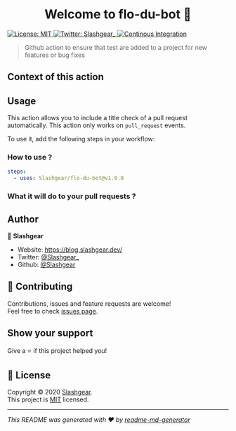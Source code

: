 <h1 align="center">Welcome to flo-du-bot 👋</h1>
<p>
  <a href="https://github.com/Slashgear/flo-du-bot/blob/main/LICENSE" target="_blank">
    <img alt="License: MIT" src="https://img.shields.io/badge/License-MIT-yellow.svg" />
  </a>
  <a href="https://twitter.com/Slashgear\_" target="_blank">
    <img alt="Twitter: Slashgear_" src="https://img.shields.io/twitter/follow/Slashgear_.svg?style=social" />
  </a>
  <a href="https://github.com/Slashgear/flo-du-bot/actions/workflows/ci.yml" target="_blank">
    <img alt="Continous Integration" src="https://github.com/Slashgear/flo-du-bot/actions/workflows/ci.yml/badge.svg" />
  </a>
</p>

> Github action to ensure that test are added to a project for new features or bug fixes

## Context of this action

## Usage

This action allows you to include a title check of a pull request automatically. This action only works on `pull_request` events.

To use it, add the following steps in your workflow:

### How to use ?

```yaml
steps:
  - uses: Slashgear/flo-du-bot@v1.0.0
```

### What it will do to your pull requests ?

## Author

👤 **Slashgear**

- Website: https://blog.slashgear.dev/
- Twitter: [@Slashgear\_](https://twitter.com/Slashgear_)
- Github: [@Slashgear](https://github.com/Slashgear)

## 🤝 Contributing

Contributions, issues and feature requests are welcome!<br />Feel free to check [issues page](https://github.com/Slashgear/action-check-pr-title/issues).

## Show your support

Give a ⭐️ if this project helped you!

## 📝 License

Copyright © 2020 [Slashgear](https://github.com/Slashgear).<br />
This project is [MIT](https://github.com/Slashgear/action-check-pr-title/blob/main/LICENSE) licensed.

---

_This README was generated with ❤️ by [readme-md-generator](https://github.com/kefranabg/readme-md-generator)_

